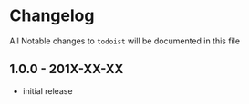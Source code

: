 # Changelog

All Notable changes to `todoist` will be documented in this file

## 1.0.0 - 201X-XX-XX

- initial release
